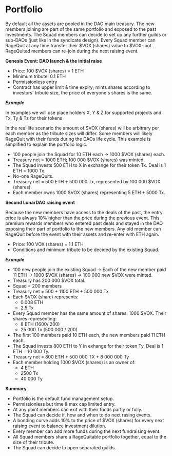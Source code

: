 # Portfolio

By default all the assets are pooled in the DAO main treasury. The new members joining are part of the same portfolio and exposed to the past investments. The Squad members can decide to set up any further guilds or sub-DAOs (just like in the syndicate design). Every Squad member can RageQuit at any time transfer their $VOX (shares) value to $VOX-loot. RageQuited members can re-join during the next raising event.

**Genesis Event: DAO launch & the initial raise**

- Price: 100 $VOX (shares) = 1 ETH  
- Minimum tribute: 0.1 ETH  
- Permissionless entry  
- Contract has upper limit & time expiry; mints shares according to investors' tribute size, the price of everyone's shares is the same.

***Example***

In examples we will use place holders X, Y & Z for supported projects and Tx, Ty & Tz for their tokens

In the real life scenario the amount of $VOX (shares) will be arbitrary per each member as the tribute sizes will differ. Some members will likely RageQuit with their funds during the DAOs life cycle. This example is simplified to explain the portfolio logic.

- 100 people join the Squad for 10 ETH each -> 1000 $VOX (shares) each.  
- Treasury net = 1000 ETH; 100 000 $VOX (shares) was minted.  
- The Squad invests 500 ETH to X in exchange for their token Tx. Deal is 1 ETH = 1000 Tx.  
- No-one RageQuits.  
- Treasury net = 500 ETH + 500 000 Tx, represented by 100 000 $VOX (shares).  
- Each member owns 1000 $VOX (shares) representing 5 ETH + 5000 Tx.

**Second LunarDAO raising event**

Because the new members have access to the deals of the past, the entry price is always 10% higher than the price during the previous event. This premium rewards members who entered past deals and stayed in the DAO exposing their part of portfolio to the new members. Any old member can RageQuit before the event with their assets and re-enter with ETH again.

- Price: 100 VOX (shares) = 1.1 ETH  
- Conditions and minimum tribute to be decided by the existing Squad.

***Example***

- 100 new people join the existing Squad -> Each of the new member paid 11 ETH -> 1000 $VOX (shares) -> 100 000 new $VOX were minted.  
- Treasury has 200 000 $VOX total.  
- Squad = 200 members  
- Treasury net = 500 + 1100 ETH + 500 000 Tx  
- Each $VOX (share) represents:  
    - 0.008 ETH  
    - 2.5 Tx
- Every Squad member has the same amount of shares: 1000 $VOX. Their shares representing:  
    - 8 ETH (1600/ 200)  
    - 25 000 Tx (500 000 / 200)
- The first 100 members paid 10 ETH each, the new members paid 11 ETH each.  
- The Squad invests 800 ETH to Y in exhange for their token Ty. Deal is 1 ETH = 10 000 Ty.  
- Treasury net = 800 ETH + 500 000 TX + 8 000 000 Ty  
- Each member holding 1000 $VOX (shares) is an owner of:  
    - 4 ETH  
    - 2500 Tx  
    - 40 000 Ty

**Summary**

- Portfolio is the default fund management setup.  
- Permissionless but time & max cap limited entry.  
- At any point members can exit with their funds partly or fully.  
- The Squad can decide if, how and when to do next rasing events.  
- A bonding curve adds 10% to the price of $VOX (shares) for every next raising event to balance investment dilution.  
- Every member can add more funds during the next fundraising event.  
- All Squad members share a RageQuitable portfolio together, equal to the size of their tribute.  
- The Squad can decide to open separated guilds.
